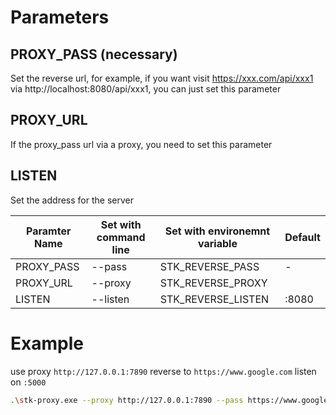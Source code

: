 # Parameters
## PROXY_PASS (necessary)
Set the reverse url, for example, if you want visit https://xxx.com/api/xxx1 via http://localhost:8080/api/xxx1, you can just set this parameter
## PROXY_URL
If the proxy_pass url via a proxy, you need to set this parameter
## LISTEN
Set the address for the server

| Paramter Name | Set with command line | Set with environemnt variable | Default |
| ------------- | --------------------- | ----------------------------- | ------- |
| PROXY_PASS | --pass | STK_REVERSE_PASS | - |
| PROXY_URL | --proxy | STK_REVERSE_PROXY |  |
| LISTEN | --listen | STK_REVERSE_LISTEN | :8080 |

# Example
use proxy `http://127.0.0.1:7890` reverse to `https://www.google.com` listen on `:5000`
```bash
.\stk-proxy.exe --proxy http://127.0.0.1:7890 --pass https://www.google.com --listen :5000
```